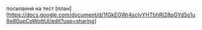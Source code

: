 посилання на тест [план][https://docs.google.com/document/d/1fGkEGWr4scIvYHTbhRI28pGYd5o1u9o80upCpWottUI/edit?usp=sharing]
